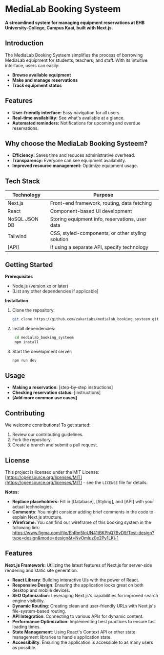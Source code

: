 

# MediaLab Booking Systeem 

**A streamlined system for managing equipment reservations at EHB University-College, Campus Kaai, built with Next.js.**

## Introduction

The MediaLab Booking Systeem simplifies the process of borrowing MediaLab equipment for students, teachers, and staff. With its intuitive interface, users can easily:

* **Browse available equipment**
* **Make and manage reservations** 
* **Track equipment status**

## Features

* **User-friendly interface:** Easy navigation for all users.
* **Real-time availability:** See what's available at a glance.
* **Automated reminders:** Notifications for upcoming and overdue reservations.

## Why choose the MediaLab Booking Systeem?

* **Efficiency:** Saves time and reduces administrative overhead.
* **Transparency:**  Everyone can see equipment availability.
* **Improved resource management:** Optimize equipment usage. 


## Tech Stack

| Technology     | Purpose                                           |
| -------------- | ------------------------------------------------- |
| Next.js        | Front-end framework, routing, data fetching       |
| React          | Component-based UI development                    |
| NoSQL JSON DB  | Storing equipment info, reservations, user data   | 
| Tailwind       | CSS, styled-components, or other styling solution |
| [API]          | If using a separate API, specify technology       |

## Getting Started

**Prerequisites**

* Node.js (version xx or later)
* [List any other dependencies if applicable]

**Installation**

1. Clone the repository:
   ```bash
   git clone https://github.com/zakariabs/medialab_booking_systeem.git
   ```
2. Install dependencies:
   ```bash
    cd medialab_booking_systeem
    npm install 
    ``` 
3. Start the development server:
   ```bash
   npm run dev
   ```

## Usage

* **Making a reservation:**  [step-by-step instructions]
* **Checking reservation status:**  [instructions] 
* **[Add more common use cases]**

## Contributing

We welcome contributions! To get started:

1. Review our contributing guidelines. 
2. Fork the repository. 
3. Create a branch and submit a pull request.

## License 

This project is licensed under the MIT License: [https://opensource.org/licenses/MIT](https://opensource.org/licenses/MIT) - see the `LICENSE` file for details.

**Notes:**

* **Replace placeholders:** Fill in [Database], [Styling], and [API] with your actual technologies.
* **Comments:** You might consider adding brief comments in the code to explain Next.js structure.
* **Wireframe:** You can find our wireframe of this booking system in the following link: https://www.figma.com/file/EhRm5IqUN41tBKPhQ7BvD9/Test-design?type=design&mode=design&t=NvOmluz0e2Py1LKj-1


## Features
**Next.js Framework**: Utilizing the latest features of Next.js for server-side rendering and static site generation.
- **React Library**: Building interactive UIs with the power of React.
- **Responsive Design**: Ensuring the application looks great on both desktop and mobile devices.
- **SEO Optimization**: Leveraging Next.js's capabilities for improved search engine visibility.
- **Dynamic Routing**: Creating clean and user-friendly URLs with Next.js's file-system-based routing.
- **API Integration**: Connecting to various APIs for dynamic content.
- **Performance Optimization**: Implementing best practices to ensure fast loading times.
- **State Management**: Using React's Context API or other state management libraries to handle application state.
- **Accessibility**: Ensuring the application is accessible to as many users as possible.
